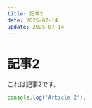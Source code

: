```yaml
---
title: 記事2
date: 2025-07-14
update: 2025-07-14
---
```


# 記事2

これは記事2です。

```js
console.log('Article 2');
```
